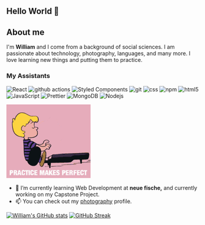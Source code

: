 ## Hello World 👋

## About me

I'm **William** and I come from a background of social sciences. I am passionate about technology, photography, languages, and many more. 
I love learning new things and putting them to practice.

### My Assistants
<p>
  <img alt="React" src="https://img.shields.io/badge/-React-45b8d8?style=flat-badge&logo=react&logoColor=white" />
  <img alt="github actions" src="https://img.shields.io/badge/-Github_Actions-2088FF?style=flat-badge&logo=github-actions&logoColor=white" />
  <img alt="Styled Components" src="https://img.shields.io/badge/-Styled_Components-db7092?style=flat-badge&logo=styled-components&logoColor=white" />
  <img alt="git" src="https://img.shields.io/badge/-Git-F05032?style=flat-badge&logo=git&logoColor=white" />
  <img alt="css" src="https://img.shields.io/badge/CSS-239120?&style=flat-the-badge&logo=css3&logoColor=white" />
  <img alt="npm" src="https://img.shields.io/badge/-NPM-CB3837?style=flat-badge&logo=npm&logoColor=white" />
  <img alt="html5" src="https://img.shields.io/badge/-HTML5-E34F26?style=flat-badge&logo=html5&logoColor=white" />
  <img alt="JavaScript" src="https://img.shields.io/badge/JavaScript-323330?style=flat-the-badge&logo=javascript&logoColor=F7DF1E"/>
  <img alt="Prettier" src="https://img.shields.io/badge/-Prettier-F7B93E?style=flat-badge&logo=prettier&logoColor=white" />
  <img alt="MongoDB" src="https://img.shields.io/badge/-MongoDB-13aa52?style=flat-badge&logo=mongodb&logoColor=white" />
  <img alt="Nodejs" src="https://img.shields.io/badge/-Nodejs-43853d?style=flat-badge&logo=Node.js&logoColor=white" />
</p>


![alt]( https://github.com/mulewile/mulewile/blob/main/peanuts-schroeder.gif "Practice")


- 🌱 I’m currently learning Web Development at **neue fische,** and currently working on my Capstone Project.
- 📫 You can check out my [photography](https://youpic.com/photographer/mulewile/) profile.


[![William's GitHub stats](https://github-readme-stats.vercel.app/api?username=mulewile)](https://github.com/mulewile/github-readme-stats)
[![GitHub Streak](https://github-readme-streak-stats.herokuapp.com/?user=mulewile)](https://git.io/streak-stats)
<!--
**mulewile/mulewile** is a ✨ _special_ ✨ repository because its `README.md` (this file) appears on your GitHub profile.


Here are some ideas to get you started:

- 🔭 I’m currently working on ...
- 🌱 I’m currently learning ...
- 👯 I’m looking to collaborate on ...
- 🤔 I’m looking for help with ...
- 💬 Ask me about ...
- 📫 How to reach me: ...
- 😄 Pronouns: ...
- ⚡ Fun fact: ...
-->
